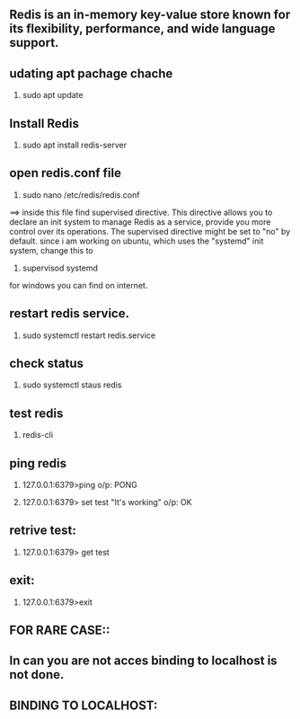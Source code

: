 ## Redis is an in-memory key-value store known for its flexibility, performance, and wide language support.

## udating apt pachage chache
1. sudo apt update

## Install Redis
1. sudo apt install redis-server

## open redis.conf file 
1. sudo nano /etc/redis/redis.conf

==> inside this file find supervised directive. This directive allows you to declare an init system to manage Redis as a service, provide you more control over its operations. The supervised directive might be set to "no" by default. since i am working on ubuntu, which uses the "systemd" init system, change this to 
1. supervisod systemd

for windows you can find on internet.

## restart redis service.
1. sudo systemctl restart redis.service


## check status
1. sudo systemctl staus redis

## test redis
1. redis-cli
## ping redis
1. 127.0.0.1:6379>ping
o/p: PONG

2. 127.0.0.1:6379> set test "It's working"
o/p: OK
## retrive test:
1. 127.0.0.1:6379> get test


## exit:
1. 127.0.0.1:6379>exit


## FOR RARE CASE::
## In can you are not acces binding to localhost is not done.
## BINDING TO LOCALHOST:


